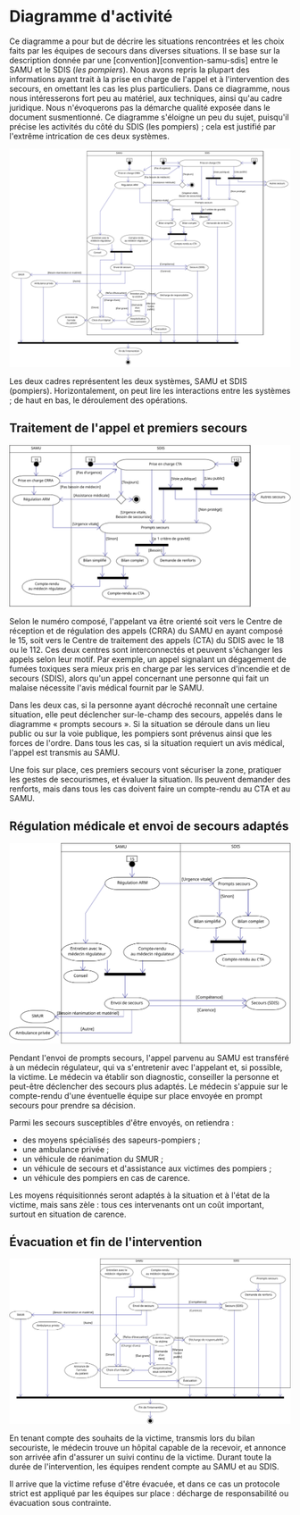 Diagramme d'activité
====================

Ce diagramme a pour but de décrire les situations rencontrées et les
choix faits par les équipes de secours dans diverses situations. Il se
base sur la description donnée par une
[convention][convention-samu-sdis] entre le SAMU et le SDIS (*les
pompiers*). Nous avons repris la plupart des informations ayant trait
à la prise en charge de l'appel et à l'intervention des secours, en
omettant les cas les plus particuliers. Dans ce diagramme, nous nous
intéresserons fort peu au matériel, aux techniques, ainsi qu'au cadre
juridique. Nous n'évoquerons pas la démarche qualité exposée dans le
document susmentionné. Ce diagramme s'éloigne un peu du sujet,
puisqu'il précise les activités du côté du SDIS (les pompiers) ; cela
est justifié par l'extrême intrication de ces deux systèmes.

![Diagramme d'activité](../exports/activity.svg)

Les deux cadres représentent les deux systèmes, SAMU et SDIS
(pompiers). Horizontalement, on peut lire les interactions entre les
systèmes ; de haut en bas, le déroulement des opérations.




Traitement de l'appel et premiers secours
-----------------------------------------

![Activité -- premiers secours](../exports/activity-1.svg)

Selon le numéro composé, l'appelant va être orienté soit vers le
Centre de réception et de régulation des appels (CRRA) du SAMU en
ayant composé le 15, soit vers le Centre de traitement des appels
(CTA) du SDIS avec le 18 ou le 112. Ces deux centres sont
interconnectés et peuvent s'échanger les appels selon leur motif. Par
exemple, un appel signalant un dégagement de fumées toxiques sera
mieux pris en charge par les services d'incendie et de secours (SDIS),
alors qu'un appel concernant une personne qui fait un malaise
nécessite l'avis médical fournit par le SAMU.

Dans les deux cas, si la personne ayant décroché reconnaît une
certaine situation, elle peut déclencher sur-le-champ des secours,
appelés dans le diagramme « prompts secours ». Si la situation se
déroule dans un lieu public ou sur la voie publique, les pompiers sont
prévenus ainsi que les forces de l'ordre. Dans tous les cas, si la
situation requiert un avis médical, l'appel est transmis au SAMU.

Une fois sur place, ces premiers secours vont sécuriser la zone,
pratiquer les gestes de secourismes, et évaluer la situation. Ils
peuvent demander des renforts, mais dans tous les cas doivent faire un
compte-rendu au CTA et au SAMU.



Régulation médicale et envoi de secours adaptés
-----------------------------------------------

![Activité -- régulation](../exports/activity-2.svg)

Pendant l'envoi de prompts secours, l'appel parvenu au SAMU est
transféré à un médecin régulateur, qui va s'entretenir avec
l'appelant et, si possible, la victime. Le médecin va établir son
diagnostic, conseiller la personne et peut-être déclencher des secours
plus adaptés. Le médecin s'appuie sur le compte-rendu d'une éventuelle
équipe sur place envoyée en prompt secours pour prendre sa décision.

Parmi les secours susceptibles d'être envoyés, on retiendra :

- des moyens spécialisés des sapeurs-pompiers ;
- une ambulance privée ;
- un véhicule de réanimation du SMUR ;
- un véhicule de secours et d'assistance aux victimes des pompiers ;
- un véhicule des pompiers en cas de carence.

Les moyens réquisitionnés seront adaptés à la situation et à l'état de
la victime, mais sans zèle : tous ces intervenants ont un coût
important, surtout en situation de carence.



Évacuation et fin de l'intervention
-----------------------------------

![Activité -- évacuation](../exports/activity-3.svg)

En tenant compte des souhaits de la victime, transmis lors du bilan
secouriste, le médecin trouve un hôpital capable de la recevoir, et
annonce son arrivée afin d'assurer un suivi continu de la victime.
Durant toute la durée de l'intervention, les équipes rendent compte au
SAMU et au SDIS.

Il arrive que la victime refuse d'être évacuée, et dans ce cas un
protocole strict est appliqué par les équipes sur place : décharge de
responsabilité ou évacuation sous contrainte.
